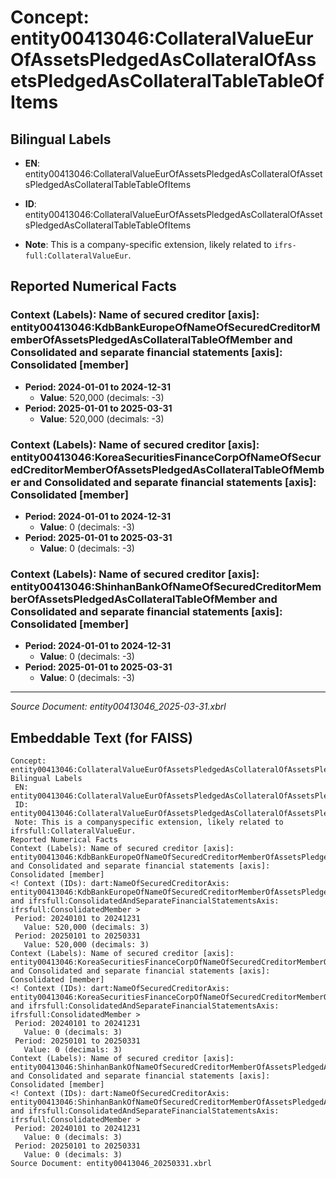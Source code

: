 # Concept: entity00413046:CollateralValueEurOfAssetsPledgedAsCollateralOfAssetsPledgedAsCollateralTableTableOfItems

## Bilingual Labels
- **EN**: entity00413046:CollateralValueEurOfAssetsPledgedAsCollateralOfAssetsPledgedAsCollateralTableTableOfItems

- **ID**: entity00413046:CollateralValueEurOfAssetsPledgedAsCollateralOfAssetsPledgedAsCollateralTableTableOfItems
- **Note**: This is a company-specific extension, likely related to `ifrs-full:CollateralValueEur`.

## Reported Numerical Facts

### **Context (Labels): Name of secured creditor [axis]: entity00413046:KdbBankEuropeOfNameOfSecuredCreditorMemberOfAssetsPledgedAsCollateralTableOfMember and Consolidated and separate financial statements [axis]: Consolidated [member]**
<!-- Context (IDs): dart:NameOfSecuredCreditorAxis: entity00413046:KdbBankEuropeOfNameOfSecuredCreditorMemberOfAssetsPledgedAsCollateralTableOfMember and ifrs-full:ConsolidatedAndSeparateFinancialStatementsAxis: ifrs-full:ConsolidatedMember -->
- **Period: 2024-01-01 to 2024-12-31**
  - **Value**: 520,000 (decimals: -3)
- **Period: 2025-01-01 to 2025-03-31**
  - **Value**: 520,000 (decimals: -3)

### **Context (Labels): Name of secured creditor [axis]: entity00413046:KoreaSecuritiesFinanceCorpOfNameOfSecuredCreditorMemberOfAssetsPledgedAsCollateralTableOfMember and Consolidated and separate financial statements [axis]: Consolidated [member]**
<!-- Context (IDs): dart:NameOfSecuredCreditorAxis: entity00413046:KoreaSecuritiesFinanceCorpOfNameOfSecuredCreditorMemberOfAssetsPledgedAsCollateralTableOfMember and ifrs-full:ConsolidatedAndSeparateFinancialStatementsAxis: ifrs-full:ConsolidatedMember -->
- **Period: 2024-01-01 to 2024-12-31**
  - **Value**: 0 (decimals: -3)
- **Period: 2025-01-01 to 2025-03-31**
  - **Value**: 0 (decimals: -3)

### **Context (Labels): Name of secured creditor [axis]: entity00413046:ShinhanBankOfNameOfSecuredCreditorMemberOfAssetsPledgedAsCollateralTableOfMember and Consolidated and separate financial statements [axis]: Consolidated [member]**
<!-- Context (IDs): dart:NameOfSecuredCreditorAxis: entity00413046:ShinhanBankOfNameOfSecuredCreditorMemberOfAssetsPledgedAsCollateralTableOfMember and ifrs-full:ConsolidatedAndSeparateFinancialStatementsAxis: ifrs-full:ConsolidatedMember -->
- **Period: 2024-01-01 to 2024-12-31**
  - **Value**: 0 (decimals: -3)
- **Period: 2025-01-01 to 2025-03-31**
  - **Value**: 0 (decimals: -3)

---
*Source Document: entity00413046_2025-03-31.xbrl*
## Embeddable Text (for FAISS)
```text
Concept: entity00413046:CollateralValueEurOfAssetsPledgedAsCollateralOfAssetsPledgedAsCollateralTableTableOfItems
Bilingual Labels
 EN: entity00413046:CollateralValueEurOfAssetsPledgedAsCollateralOfAssetsPledgedAsCollateralTableTableOfItems
 ID: entity00413046:CollateralValueEurOfAssetsPledgedAsCollateralOfAssetsPledgedAsCollateralTableTableOfItems
 Note: This is a companyspecific extension, likely related to ifrsfull:CollateralValueEur.
Reported Numerical Facts
Context (Labels): Name of secured creditor [axis]: entity00413046:KdbBankEuropeOfNameOfSecuredCreditorMemberOfAssetsPledgedAsCollateralTableOfMember and Consolidated and separate financial statements [axis]: Consolidated [member]
<! Context (IDs): dart:NameOfSecuredCreditorAxis: entity00413046:KdbBankEuropeOfNameOfSecuredCreditorMemberOfAssetsPledgedAsCollateralTableOfMember and ifrsfull:ConsolidatedAndSeparateFinancialStatementsAxis: ifrsfull:ConsolidatedMember >
 Period: 20240101 to 20241231
   Value: 520,000 (decimals: 3)
 Period: 20250101 to 20250331
   Value: 520,000 (decimals: 3)
Context (Labels): Name of secured creditor [axis]: entity00413046:KoreaSecuritiesFinanceCorpOfNameOfSecuredCreditorMemberOfAssetsPledgedAsCollateralTableOfMember and Consolidated and separate financial statements [axis]: Consolidated [member]
<! Context (IDs): dart:NameOfSecuredCreditorAxis: entity00413046:KoreaSecuritiesFinanceCorpOfNameOfSecuredCreditorMemberOfAssetsPledgedAsCollateralTableOfMember and ifrsfull:ConsolidatedAndSeparateFinancialStatementsAxis: ifrsfull:ConsolidatedMember >
 Period: 20240101 to 20241231
   Value: 0 (decimals: 3)
 Period: 20250101 to 20250331
   Value: 0 (decimals: 3)
Context (Labels): Name of secured creditor [axis]: entity00413046:ShinhanBankOfNameOfSecuredCreditorMemberOfAssetsPledgedAsCollateralTableOfMember and Consolidated and separate financial statements [axis]: Consolidated [member]
<! Context (IDs): dart:NameOfSecuredCreditorAxis: entity00413046:ShinhanBankOfNameOfSecuredCreditorMemberOfAssetsPledgedAsCollateralTableOfMember and ifrsfull:ConsolidatedAndSeparateFinancialStatementsAxis: ifrsfull:ConsolidatedMember >
 Period: 20240101 to 20241231
   Value: 0 (decimals: 3)
 Period: 20250101 to 20250331
   Value: 0 (decimals: 3)
Source Document: entity00413046_20250331.xbrl
```
